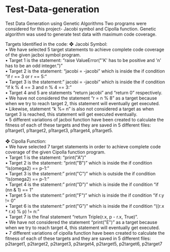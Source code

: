 # Test-Data-generation
Test Data Generation using Genetic Algorithms
Two programs were considered for this project- Jacobi symbol and Cipolla function.
Genetic algorithm was used to generate test data with maximum code coverage.

Targets Identified in the code:
❖ Jacobi Symbol: <br/>
• We have selected 5 target statements to achieve complete code coverage of the given jacboi symbol program. <br/>
• Target 1 is the statement: “raise ValueError("'K' has to be positive and 'n' has to be an odd integer.")” <br/>
• Target 2 is the statement: “jacobi = -jacobi” which is inside the if condition “if r == 3 or r == 5:” <br/>
• Target 3 is the statement:” jacobi = -jacobi” which is inside the if condition “if k % 4 == 3 and n % 4 == 3:” <br/>
• Target 4 and 5 are statements “return jacobi” and “return 0” respectively. <br/>
• We have not considered the statement “r = n % 8” as a target because when we try to reach target 2, this statement will eventually get executed. <br/>
• Likewise, statement “k %= n” is also not considered a target as when target 3 is reached, this statement will get executed eventually. <br/>
• 5 different variations of jacboi function have been created to calculate the fitness of each of these targets and they are saved in 5 different files: p1target1, p1target2, p1target3, p1target4, p1target5.
<br/> <br/>
❖ Cipolla Function: <br/>
• We have selected 7 target statements in order to achieve complete code coverage of the given Cipolla function program. <br/>
• Target 1 is the statement: “print("A")” <br/>
• Target 2 is the statement: “print("B")” which is inside the if condition “ls(omega2) == p-1:” <br/>
• Target 3 is the statement:” print("C")” which is outside the if condition “ls(omega2) == p-1:” <br/>
• Target 4 is the statement:” print("D")” which is inside the if condition “if (nn & 1) == 1” <br/>
• Target 5 is the statement:” print("F")” which is inside the if condition “if r.y != 0” <br/>
• Target 6 is the statement:” print("G")” which is inside the if condition “((r.x * r.x) % p) != n:” <br/>
• Target 7 is the final statement “return Triple(r.x, p - r.x, True)”. <br/>
• We have not considered the statement “print("E")” as a target because when we try to reach target 4, this statement will eventually get executed. <br/>
• 7 different variations of cipolla function have been created to calculate the fitness of each of these targets and they are saved in 5 different files:  <br/> p2target1, p2target2, p2target3, p2target4, p2target5, p2target6, p2target7
